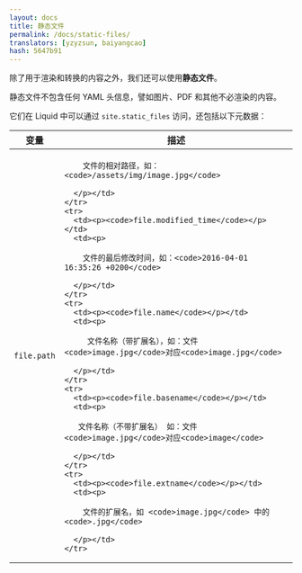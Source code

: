 ```yaml
---
layout: docs
title: 静态文件
permalink: /docs/static-files/
translators: [yzyzsun, baiyangcao]
hash: 5647b91
---
```


除了用于渲染和转换的内容之外，我们还可以使用**静态文件**。

静态文件不包含任何 YAML 头信息，譬如图片、PDF 和其他不必渲染的内容。

它们在 Liquid 中可以通过 `site.static_files` 访问，还包括以下元数据：

<div class="mobile-side-scroller">
<table>
  <thead>
    <tr>
      <th>变量</th>
      <th>描述</th>
    </tr>
  </thead>
  <tbody>
    <tr>
      <td><p><code>file.path</code></p></td>
      <td><p>

        文件的相对路径，如：<code>/assets/img/image.jpg</code>

      </p></td>
    </tr>
    <tr>
      <td><p><code>file.modified_time</code></p></td>
      <td><p>

        文件的最后修改时间，如：<code>2016-04-01 16:35:26 +0200</code>

      </p></td>
    </tr>
    <tr>
      <td><p><code>file.name</code></p></td>
      <td><p>

         文件名称（带扩展名），如：文件<code>image.jpg</code>对应<code>image.jpg</code>

      </p></td>
    </tr>
    <tr>
      <td><p><code>file.basename</code></p></td>
      <td><p>

       文件名称（不带扩展名） 如：文件<code>image.jpg</code>对应<code>image</code>

      </p></td>
    </tr>
    <tr>
      <td><p><code>file.extname</code></p></td>
      <td><p>

        文件的扩展名，如 <code>image.jpg</code> 中的 <code>.jpg</code>

      </p></td>
    </tr>
  </tbody>
</table>
</div>
